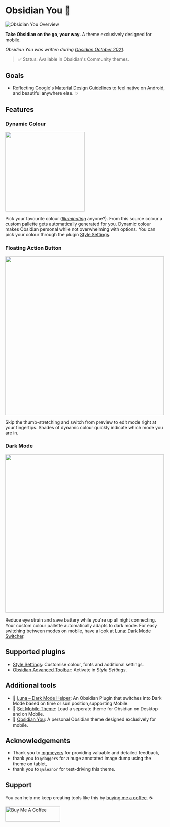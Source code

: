 # Obsidian You 🎨
![Obsidian You Overview](https://github.com/selfire1/obsidian-you-theme/blob/main/images/colours.png?raw=true)

**Take Obsidian on the go, your way.** A theme exclusively designed for mobile.

*Obsidian You was written during [Obsidian October 2021](https://forum.obsidian.md/t/obsidian-october-2021-make-plugins-and-themes-together-and-win-awards/24471).*

> ✅ Status: Available in Obsidian's Community themes.

## Goals
* Reflecting Google's [Material Design Guidelines](https://m3.material.io/) to feel native on Android, and beautiful anywhere else. ✨ 

## Features
### Dynamic Colour
<img src="https://i.imgflip.com/5s1qsg.jpg" width="250" />

Pick your favourite colour ([*Illuminating*](https://www.pantone.com/color-of-the-year-2021) anyone?). From this source colour a custom pallette gets automatically generated for you. Dynamic colour makes Obsidian personal while not overwhelming with options. You can pick your colour through the plugin [Style Settings](https://github.com/mgmeyers/obsidian-style-settings).

### Floating Action Button
<img src="https://github.com/selfire1/obsidian-you-theme/blob/main/images/floating-action-button.png?raw=true" width="500" />

Skip the thumb-stretching and switch from preview to edit mode right at your fingertips. Shades of dynamic colour quickly indicate which mode you are in.

### Dark Mode
<img src="https://github.com/selfire1/obsidian-you-theme/blob/main/images/dark-mode.png?raw=true" width="500" />

Reduce eye strain and save battery while you're up all night connecting. Your custom colour pallette automatically adapts to dark mode. For easy switching between modes on mobile, have a look at [Luna: Dark Mode Switcher](https://github.com/selfire1/obsidian-luna-dark-mode).

## Supported plugins
* [Style Settings](https://github.com/mgmeyers/obsidian-style-settings): Customise colour, fonts and additional settings.
* [Obsidian Advanced Toolbar](https://github.com/phibr0/obsidian-advanced-toolbar): Activate in *Style Settings*.

## Additional tools
* 🌝 [Luna – Dark Mode Helper](https://github.com/selfire1/obsidian-luna-dark-mode): An Obsidian Plugin that switches into Dark Mode based on time or sun position,supporting Mobile.
* 📱 [Set Mobile Theme](https://github.com/selfire1/obsidian-set-mobile-theme): Load a seperate theme for Obsidian on Desktop and on Mobile.
* 🎨 [Obsidian You](https://github.com/selfire1/obsidian-you-theme): A personal Obsidian theme designed exclusively for mobile.

## Acknowledgements
* Thank you to [mgmeyers](https://github.com/mgmeyers) for providing valuable and detailed feedback,
* thank you to `@daggers` for a huge annotated image dump using the theme on tablet,
* thank you to `@Eleanor` for test-driving this theme.

## Support
You can help me keep creating tools like this by [buying me a coffee](https://www.buymeacoffee.com/joschua). ☕️

<a href="https://www.buymeacoffee.com/joschua" target="_blank"><img src="https://cdn.buymeacoffee.com/buttons/v2/default-yellow.png" alt="Buy Me A Coffee" height= "48" width="173"></a>
